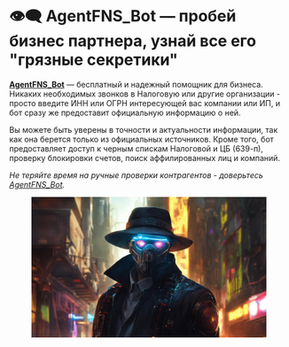 # 👁️‍🗨️ AgentFNS\_Bot — пробей бизнес партнера, узнай все его "грязные секретики"

[**AgentFNS\_Bot**](https://t.me/AgentFNS_bot) — бесплатный и надежный помощник для бизнеса. Никаких необходимых звонков в Налоговую или другие организации - просто введите ИНН или ОГРН интересующей вас компании или ИП, и бот сразу же предоставит официальную информацию о ней.

Вы можете быть уверены в точности и актуальности информации, так как она берется только из официальных источников. Кроме того, бот предоставляет доступ к черным спискам Налоговой и ЦБ (639-п), проверку блокировки счетов, поиск аффилированных лиц и компаний.

_Не теряйте время на ручные проверки контрагентов - доверьтесь_ [_AgentFNS\_Bot_](https://t.me/AgentFNS_bot)_._

<figure><img src="../.gitbook/assets/A gangster with cybernetics and glowing eyes..jpg" alt=""><figcaption></figcaption></figure>
